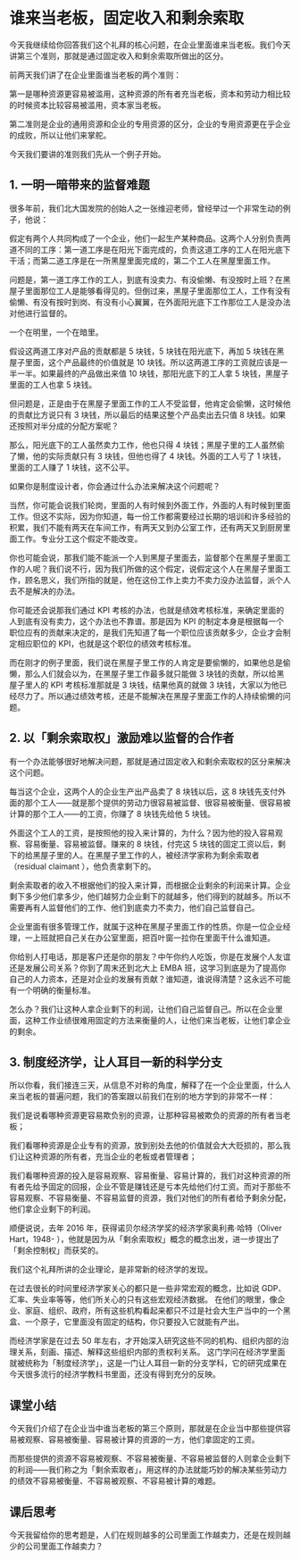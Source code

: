 # 谁来当老板，固定收入和剩余索取
今天我继续给你回答我们这个礼拜的核心问题，在企业里面谁来当老板。我们今天讲第三个准则，那就是通过固定收入和剩余索取所做出的区分。

前两天我们讲了在企业里面谁当老板的两个准则：

第一是哪种资源更容易被滥用，这种资源的所有者充当老板，资本和劳动力相比较的时候资本比较容易被滥用，资本家当老板。

第二准则是企业的通用资源和企业的专用资源的区分，企业的专用资源更在乎企业的成败，所以让他们来掌舵。

今天我们要讲的准则我们先从一个例子开始。

## 1. 一明一暗带来的监督难题
很多年前，我们北大国发院的创始人之一张维迎老师，曾经举过一个非常生动的例子，他说：

假定有两个人共同构成了一个企业，他们一起生产某种商品。这两个人分别负责两道不同的工序：第一道工序是在阳光下面完成的，负责这道工序的工人在阳光底下干活；而第二道工序是在一所黑屋里面完成的，第二个工人在黑屋里面工作。

问题是，第一道工序工作的工人，到底有没卖力、有没偷懒、有没按时上班？在黑屋子里面那位工人是能够看得见的。但倒过来，黑屋子里面那位工人，工作有没有偷懒、有没有按时到岗、有没有小心翼翼，在外面阳光底下工作那位工人是没办法对他进行监督的。

一个在明里，一个在暗里。

假设这两道工序对产品的贡献都是 5 块钱，5 块钱在阳光底下，再加 5 块钱在黑屋子里面，这个产品最终的价值就是 10 块钱。所以这两道工序的工资就应该是一半一半。如果最终的产品做出来值 10 块钱，那阳光底下的工人拿 5 块钱，黑屋子里面的工人也拿 5 块钱。

但问题是，正是由于在黑屋子里面工作的工人不受监督，他肯定会偷懒，这时候他的贡献比方说只有 3 块钱，所以最后的结果这整个产品卖出去只值 8 块钱。如果还按照对半分成的分配方案呢？

那么，阳光底下的工人虽然卖力工作，他也只得 4 块钱；黑屋子里的工人虽然偷了懒，他的实际贡献只有 3 块钱，但他也得了 4 块钱。外面的工人亏了 1 块钱，里面的工人赚了 1 块钱，这不公平。

如果你是制度设计者，你会通过什么办法来解决这个问题呢？

当然，你可能会说我们轮岗，里面的人有时候到外面工作，外面的人有时候到里面工作。但这不实际，因为你知道，每一份工作都需要经过长期的培训和许多经验的积累，我们不能有两天在车间工作，有两天又到办公室工作，还有两天又到厨房里面工作。专业分工这个假定不能改变。

你也可能会说，那我们能不能派一个人到黑屋子里面去，监督那个在黑屋子里面工作的人呢？我们说不行，因为我们所做的这个假定，说假定这个人在黑屋子里面工作，顾名思义，我们所指的就是，他在这份工作上卖力不卖力没办法监督，派个人去不是解决的办法。

你可能还会说那我们通过 KPI 考核的办法，也就是绩效考核标准，来确定里面的人到底有没有卖力，这个办法也不靠谱。那是因为 KPI 的制定本身是根据每一个职位应有的贡献来决定的，是我们先知道了每一个职位应该贡献多少，企业才会制定相应职位的 KPI，也就是这个职位的绩效考核标准。

而在刚才的例子里面，我们说在黑屋子里工作的人肯定是要偷懒的，如果他总是偷懒，那么人们就会以为，在黑屋子里工作最多就只能做 3 块钱的贡献，所以给黑屋子里人的 KPI 考核标准那就是 3 块钱，结果他真的就做 3 块钱，大家以为他已经尽力了。所以通过绩效考核，还是不能解决在黑屋子里面工作的人持续偷懒的问题。

## 2. 以「剩余索取权」激励难以监督的合作者
有一个办法能够很好地解决问题，那就是通过固定收入和剩余索取权的区分来解决这个问题。

每当这个企业，这两个人的企业生产出产品卖了 8 块钱以后，这 8 块钱先支付外面的那个工人——就是那个提供的劳动力很容易被监督、很容易被衡量、很容易被计算的那个工人——的工资，你赚了 8 块钱先给他 5 块钱。

外面这个工人的工资，是按照他的投入来计算的，为什么？因为他的投入容易观察、容易衡量、容易被监督。赚来的 8 块钱，付完这 5 块钱的固定工资以后，剩下的给黑屋子里的人。在黑屋子里工作的人，被经济学家称为剩余索取者（residual claimant ），他负责拿剩下的。

剩余索取者的收入不根据他们的投入来计算，而根据企业剩余的利润来计算。企业剩下多少他们拿多少，他们越努力企业剩下的就越多，他们得到的就越多。所以不需要再有人监督他们的工作、他们到底卖力不卖力，他们自己监督自己。

企业里面有很多管理工作，就属于这种在黑屋子里面工作的性质。你是一位企业经理，一上班就把自己关在办公室里面，把百叶窗一拉你在里面干什么谁知道。

你给别人打电话，那是客户还是你的朋友？中午你约人吃饭，你是在发展个人友谊还是发展公司关系？你到了周末还到北大上 EMBA 班，这学习到底是为了提高你自己的人力资本，还是对企业的发展有贡献？谁知道，谁说得清楚？这永远不可能有一个明确的衡量标准。

怎么办？我们让这种人拿企业剩下的利润，让他们自己监督自己。所以在企业里面，这种工作业绩很难用固定的方法来衡量的人，让他们来当老板，让他们拿企业的剩余。

## 3. 制度经济学，让人耳目一新的科学分支
所以你看，我们接连三天，从信息不对称的角度，解释了在一个企业里面，什么人来当老板的普遍问题，我们的答案跟以前我们在别的地方学到的非常不一样：

我们是说看哪种资源更容易欺负别的资源，让那种容易被欺负的资源的所有者当老板；

我们看哪种资源是企业专有的资源，放到别处去他的价值就会大大贬损的，那么我们让这种资源的所有者，充当企业的老板或者管理者；

我们看哪种资源的投入是容易观察、容易衡量、容易计算的，我们对这种资源的所有者先给予固定的回报，企业不管是赚钱还是亏本先给他们付工资。而对于那些不容易观察、不容易衡量、不容易监督的资源，我们对他们的所有者给予剩余分配，他们拿企业剩下的利润。

顺便说说，去年 2016 年，获得诺贝尔经济学奖的经济学家奥利弗·哈特（Oliver Hart，1948- ），他就是因为从「剩余索取权」概念的概念出发，进一步提出了「剩余控制权」而获奖的。

我们这个礼拜所讲的企业理论，是非常新的经济学的发现。

在过去很长的时间里经济学家关心的都只是一些非常宏观的概念，比如说 GDP、汇率、失业率等等，他们所关心的只有这些宏观经济数据。
在他们的眼里，像企业、家庭、组织、政府，所有这些机构看起来都只不过是社会大生产当中的一个黑盒、一个原子，它里面没有固定的结构，你只要投入它就能有产出。

而经济学家是在过去 50 年左右，才开始深入研究这些不同的机构、组织内部的治理关系，刻画、描述、解释这些组织内部的责权利关系。
这门学问在经济学里面就被统称为「制度经济学」，这是一门让人耳目一新的分支学科，它的研究成果在今天很多流行的经济学教科书里面，还没有得到充分的反映。

## 课堂小结
今天我们介绍了在企业当中谁当老板的第三个原则，那就是在企业当中那些提供容易被观察、容易被衡量、容易被计算的资源的一方，他们拿固定的工资。

而那些提供的资源不容易被观察、不容易被衡量、不容易被监督的人则拿企业剩下的利润——我们称之为「剩余索取者」，用这样的办法就能巧妙的解决某些劳动力的绩效不容易被衡量、不容易被观察、不容易被计算的难题。 

## 课后思考
今天我留给你的思考题是，人们在规则越多的公司里面工作越卖力，还是在规则越少的公司里面工作越卖力？